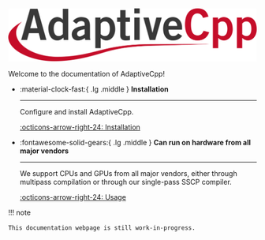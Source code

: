 #
![The AdaptiveCpp Logo](img/logo/logo-color.png)

Welcome to the documentation of AdaptiveCpp!

<div class="grid cards" markdown>

-   :material-clock-fast:{ .lg .middle } __Installation__

    ---

    Configure and install AdaptiveCpp.

    [:octicons-arrow-right-24: Installation](./installing.md)

-   :fontawesome-solid-gears:{ .lg .middle } __Can run on hardware from all major vendors__

    ---

    We support CPUs and GPUs from all major vendors, either through multipass compilation or through our single-pass SSCP compiler.

    [:octicons-arrow-right-24: Usage](./using-acpp.md)


</div>

!!! note

    This documentation webpage is still work-in-progress.
